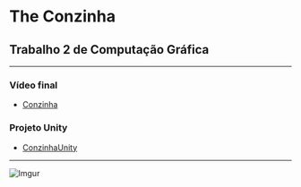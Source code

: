 # The Conzinha

## Trabalho 2 de Computação Gráfica

------------------------------

### Vídeo final

- [Conzinha](https://drive.google.com/open?id=1z2jx3XatVqfqCzLyZchskYpH2YoI9KRT)

### Projeto Unity

- [ConzinhaUnity](https://drive.google.com/open?id=1cSPadCeYs_7zqmDJ3xrx6kzNizViwc3R)

------------------------------
![Imgur](https://i.imgur.com/DQzwVWi.jpg)
